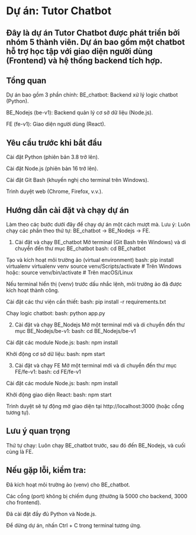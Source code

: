 # Dự án: Tutor Chatbot
## Đây là dự án Tutor Chatbot được phát triển bởi nhóm 5 thành viên. Dự án bao gồm một chatbot hỗ trợ học tập với giao diện người dùng (Frontend) và hệ thống backend tích hợp.
## Tổng quan
Dự án bao gồm 3 phần chính:
BE_chatbot: Backend xử lý logic chatbot (Python).

BE_Nodejs (be-v1): Backend quản lý cơ sở dữ liệu (Node.js).

FE (fe-v1): Giao diện người dùng (React).

## Yêu cầu trước khi bắt đầu
Cài đặt Python (phiên bản 3.8 trở lên).

Cài đặt Node.js (phiên bản 16 trở lên).

Cài đặt Git Bash (khuyến nghị cho terminal trên Windows).

Trình duyệt web (Chrome, Firefox, v.v.).

## Hướng dẫn cài đặt và chạy dự án
Làm theo các bước dưới đây để chạy dự án một cách mượt mà. Lưu ý: Luôn chạy các phần theo thứ tự: BE_chatbot → BE_Nodejs → FE.
1. Cài đặt và chạy BE_chatbot
Mở terminal (Git Bash trên Windows) và di chuyển đến thư mục BE_chatbot
bash: cd BE_chatbot

Tạo và kích hoạt môi trường ảo (virtual environment)
bash: pip install virtualenv
virtualenv venv
source venv/Scripts/activate  # Trên Windows
hoặc: source venv/bin/activate  # Trên macOS/Linux

Nếu terminal hiển thị (venv) trước dấu nhắc lệnh, môi trường ảo đã được kích hoạt thành công.

Cài đặt các thư viện cần thiết:
bash: pip install -r requirements.txt

Chạy logic chatbot:
bash: python app.py

2. Cài đặt và chạy BE_Nodejs
Mở một terminal mới và di chuyển đến thư mục BE_Nodejs/be-v1:
bash: cd BE_Nodejs/be-v1

Cài đặt các module Node.js:
bash: npm install

Khởi động cơ sở dữ liệu:
bash: npm start

3. Cài đặt và chạy FE
Mở một terminal mới và di chuyển đến thư mục FE/fe-v1:
bash: cd FE/fe-v1

Cài đặt các module Node.js:
bash: npm install

Khởi động giao diện React:
bash: npm start

Trình duyệt sẽ tự động mở giao diện tại http://localhost:3000 (hoặc cổng tương tự).

## Lưu ý quan trọng
Thứ tự chạy: Luôn chạy BE_chatbot trước, sau đó đến BE_Nodejs, và cuối cùng là FE.

## Nếu gặp lỗi, kiểm tra:
Đã kích hoạt môi trường ảo (venv) cho BE_chatbot.

Các cổng (port) không bị chiếm dụng (thường là 5000 cho backend, 3000 cho frontend).

Đã cài đặt đầy đủ Python và Node.js.

Để dừng dự án, nhấn Ctrl + C trong terminal tương ứng.

